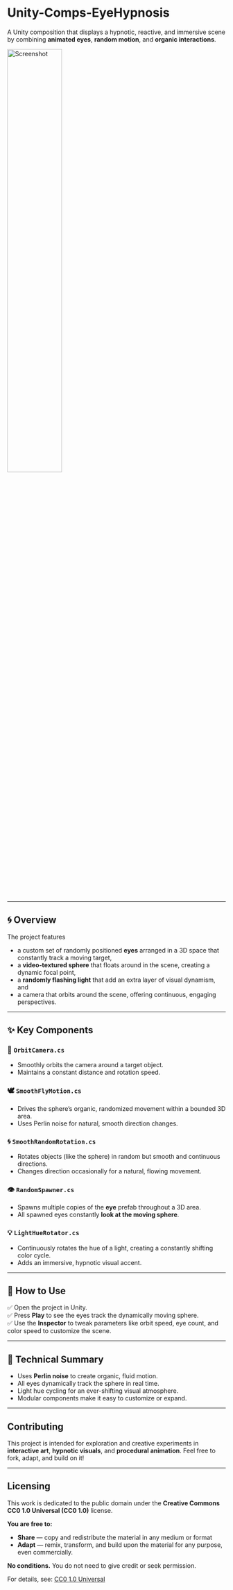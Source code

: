 # Unity-Comps-EyeHypnosis
A Unity composition that displays a hypnotic, reactive, and immersive scene by combining **animated eyes**, **random motion**, and **organic interactions**.

<img src="README/main.gif" alt="Screenshot" width="50%" />

---

## 🌀 Overview

The project features 
- a custom set of randomly positioned **eyes** arranged in a 3D space that constantly track a moving target,
- a **video-textured sphere** that floats around in the scene, creating a dynamic focal point,
- a **randomly flashing light** that add an extra layer of visual dynamism, and
- a camera that orbits around the scene, offering continuous, engaging perspectives.

---

## ✨ Key Components

### 🎥 `OrbitCamera.cs`
- Smoothly orbits the camera around a target object.
- Maintains a constant distance and rotation speed.

### 🕊️ `SmoothFlyMotion.cs`
- Drives the sphere’s organic, randomized movement within a bounded 3D area.
- Uses Perlin noise for natural, smooth direction changes.

### 🌀 `SmoothRandomRotation.cs`
- Rotates objects (like the sphere) in random but smooth and continuous directions.
- Changes direction occasionally for a natural, flowing movement.

### 👁️ `RandomSpawner.cs`
- Spawns multiple copies of the **eye** prefab throughout a 3D area.
- All spawned eyes constantly **look at the moving sphere**.

### 💡 `LightHueRotator.cs`
- Continuously rotates the hue of a light, creating a constantly shifting color cycle.
- Adds an immersive, hypnotic visual accent.

---

## 🚀 How to Use
✅ Open the project in Unity.  
✅ Press **Play** to see the eyes track the dynamically moving sphere.  
✅ Use the **Inspector** to tweak parameters like orbit speed, eye count, and color speed to customize the scene.

---

## 🔧 Technical Summary
- Uses **Perlin noise** to create organic, fluid motion.
- All eyes dynamically track the sphere in real time.
- Light hue cycling for an ever-shifting visual atmosphere.
- Modular components make it easy to customize or expand.

---

## Contributing
This project is intended for exploration and creative experiments in **interactive art**, **hypnotic visuals**, and **procedural animation**. Feel free to fork, adapt, and build on it!

---

## Licensing
This work is dedicated to the public domain under the **Creative Commons CC0 1.0 Universal (CC0 1.0)** license.

**You are free to:**
- **Share** — copy and redistribute the material in any medium or format  
- **Adapt** — remix, transform, and build upon the material for any purpose, even commercially.

**No conditions.** You do not need to give credit or seek permission.

For details, see: [CC0 1.0 Universal](https://creativecommons.org/publicdomain/zero/1.0/)